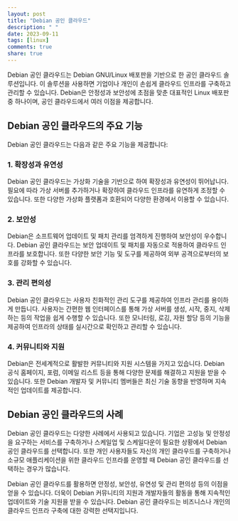 ```yaml
---
layout: post
title: "Debian 공인 클라우드"
description: " "
date: 2023-09-11
tags: [linux]
comments: true
share: true
---
```


Debian 공인 클라우드는 Debian GNU/Linux 배포판을 기반으로 한 공인 클라우드 솔루션입니다. 이 솔루션을 사용하면 기업이나 개인이 손쉽게 클라우드 인프라를 구축하고 관리할 수 있습니다. Debian은 안정성과 보안성에 초점을 맞춘 대표적인 Linux 배포판 중 하나이며, 공인 클라우드에서 여러 이점을 제공합니다.

## Debian 공인 클라우드의 주요 기능

Debian 공인 클라우드는 다음과 같은 주요 기능을 제공합니다:

### 1. 확장성과 유연성

Debian 공인 클라우드는 가상화 기술을 기반으로 하여 확장성과 유연성이 뛰어납니다. 필요에 따라 가상 서버를 추가하거나 확장하여 클라우드 인프라를 유연하게 조정할 수 있습니다. 또한 다양한 가상화 플랫폼과 호환되어 다양한 환경에서 이용할 수 있습니다.

### 2. 보안성

Debian은 소프트웨어 업데이트 및 패치 관리를 엄격하게 진행하여 보안성이 우수합니다. Debian 공인 클라우드는 보안 업데이트 및 패치를 자동으로 적용하여 클라우드 인프라를 보호합니다. 또한 다양한 보안 기능 및 도구를 제공하여 외부 공격으로부터의 보호를 강화할 수 있습니다.

### 3. 관리 편의성

Debian 공인 클라우드는 사용자 친화적인 관리 도구를 제공하여 인프라 관리를 용이하게 만듭니다. 사용자는 간편한 웹 인터페이스를 통해 가상 서버를 생성, 시작, 중지, 삭제하는 등의 작업을 쉽게 수행할 수 있습니다. 또한 모니터링, 로깅, 자원 할당 등의 기능을 제공하여 인프라의 상태를 실시간으로 확인하고 관리할 수 있습니다.

### 4. 커뮤니티와 지원

Debian은 전세계적으로 활발한 커뮤니티와 지원 시스템을 가지고 있습니다. Debian 공식 홈페이지, 포럼, 이메일 리스트 등을 통해 다양한 문제를 해결하고 지원을 받을 수 있습니다. 또한 Debian 개발자 및 커뮤니티 멤버들은 최신 기술 동향을 반영하며 지속적인 업데이트를 제공합니다.

## Debian 공인 클라우드의 사례

Debian 공인 클라우드는 다양한 사례에서 사용되고 있습니다. 기업은 고성능 및 안정성을 요구하는 서비스를 구축하거나 스케일업 및 스케일다운이 필요한 상황에서 Debian 공인 클라우드를 선택합니다. 또한 개인 사용자들도 자신의 개인 클라우드를 구축하거나 소규모 애플리케이션을 위한 클라우드 인프라를 운영할 때 Debian 공인 클라우드를 선택하는 경우가 많습니다.

Debian 공인 클라우드를 활용하면 안정성, 보안성, 유연성 및 관리 편의성 등의 이점을 얻을 수 있습니다. 더욱이 Debian 커뮤니티의 지원과 개발자들의 활동을 통해 지속적인 업데이트와 기술 지원을 받을 수 있습니다. Debian 공인 클라우드는 비즈니스나 개인의 클라우드 인프라 구축에 대한 강력한 선택지입니다.